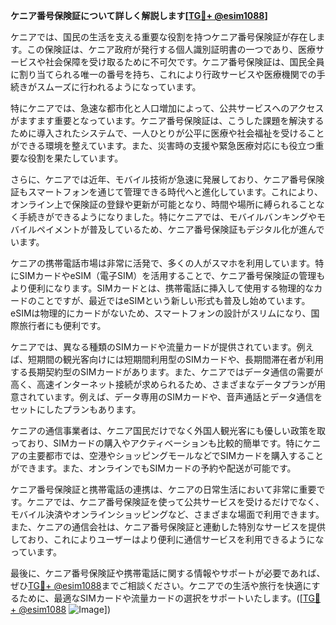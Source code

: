**ケニア番号保険証について詳しく解説します[[TG💪+ @esim1088](https://t.me/s/esim1088)]**

ケニアでは、国民の生活を支える重要な役割を持つケニア番号保険証が存在します。この保険証は、ケニア政府が発行する個人識別証明書の一つであり、医療サービスや社会保障を受け取るために不可欠です。ケニア番号保険証は、国民全員に割り当てられる唯一の番号を持ち、これにより行政サービスや医療機関での手続きがスムーズに行われるようになっています。

特にケニアでは、急速な都市化と人口増加によって、公共サービスへのアクセスがますます重要となっています。ケニア番号保険証は、こうした課題を解決するために導入されたシステムで、一人ひとりが公平に医療や社会福祉を受けることができる環境を整えています。また、災害時の支援や緊急医療対応にも役立つ重要な役割を果たしています。

さらに、ケニアでは近年、モバイル技術が急速に発展しており、ケニア番号保険証もスマートフォンを通じて管理できる時代へと進化しています。これにより、オンライン上で保険証の登録や更新が可能となり、時間や場所に縛られることなく手続きができるようになりました。特にケニアでは、モバイルバンキングやモバイルペイメントが普及しているため、ケニア番号保険証もデジタル化が進んでいます。

ケニアの携帯電話市場は非常に活発で、多くの人がスマホを利用しています。特にSIMカードやeSIM（電子SIM）を活用することで、ケニア番号保険証の管理もより便利になります。SIMカードとは、携帯電話に挿入して使用する物理的なカードのことですが、最近ではeSIMという新しい形式も普及し始めています。eSIMは物理的にカードがないため、スマートフォンの設計がスリムになり、国際旅行者にも便利です。

ケニアでは、異なる種類のSIMカードや流量カードが提供されています。例えば、短期間の観光客向けには短期間利用型のSIMカードや、長期間滞在者が利用する長期契約型のSIMカードがあります。また、ケニアではデータ通信の需要が高く、高速インターネット接続が求められるため、さまざまなデータプランが用意されています。例えば、データ専用のSIMカードや、音声通話とデータ通信をセットにしたプランもあります。

ケニアの通信事業者は、ケニア国民だけでなく外国人観光客にも優しい政策を取っており、SIMカードの購入やアクティベーションも比較的簡単です。特にケニアの主要都市では、空港やショッピングモールなどでSIMカードを購入することができます。また、オンラインでもSIMカードの予約や配送が可能です。

ケニア番号保険証と携帯電話の連携は、ケニアの日常生活において非常に重要です。ケニアでは、ケニア番号保険証を使って公共サービスを受けるだけでなく、モバイル決済やオンラインショッピングなど、さまざまな場面で利用できます。また、ケニアの通信会社は、ケニア番号保険証と連動した特別なサービスを提供しており、これによりユーザーはより便利に通信サービスを利用できるようになっています。

最後に、ケニア番号保険証や携帯電話に関する情報やサポートが必要であれば、ぜひ[TG💪+ @esim1088](https://t.me/s/esim1088)までご相談ください。ケニアでの生活や旅行を快適にするために、最適なSIMカードや流量カードの選択をサポートいたします。([[TG💪+ @esim1088](https://t.me/s/esim1088) ![Image](https://i.postimg.cc/Y0z9fWf4/image.png)])